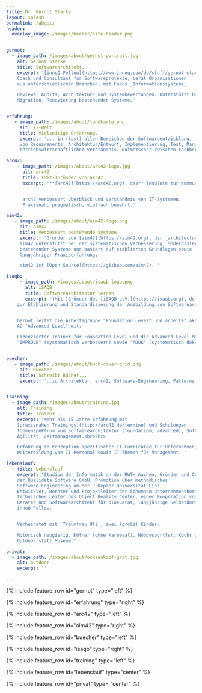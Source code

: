 ```yaml
---
title: Dr. Gernot Starke
layout: splash
permalink: /about/
header:
  overlay_image: /images/header/site-header.png


gernot:
  - image_path: /images/about/gernot-portrait.jpg
    alt: Gernot Starke
    title: Softwarearchitekt.
    excerpt: '[innoQ-Fellow](https://www.innoq.com/de/staff/gernot-starke/).
    Coach und Consultant für Softwareprojekte, berät Organisationen
    aus unterschiedlichen Branchen, mit Fokus _Informationssysteme_.

    Reviews, Audits, Architektur- und Systembewertungen. Unterstützt bei Modernisierung,
    Migration, Renovierung bestehender Systeme.'


erfahrung:
   - image_path: /images/about/landkarte.png
     alt: IT-Welt
     title: Vielseitige Erfahrung.
     excerpt: '... in (fast) allen Bereichen der Softwareentwicklung,
     von Requirements, Architektur/Entwurf, Implementierung, Test, Management. Geek mit
     betriebswirtschaftlichem Verständnis. Dolmetscher zwischen Fachbereich und IT.'

arc42:
    - image_path: /images/about/arc42-logo.jpg
      alt: arc42
      title: (Mit-)Gründer von arc42.
      excerpt: '**[arc42](https://arc42.org), das** Template zur Kommunikation und Dokumentation von Softwarearchitekturen.


      arc42 verbessert Überblick und Verständnis von IT-Systemen.
      Praxisnah, pragmatisch, vielfach bewährt.'

aim42:
   - image_path: /images/about/aim42-logo.png
     alt: aim42
     title: Verbessert bestehende Systeme.
     excerpt: 'Gründer von [aim42](https://aim42.org), der _architecture improvement method_.
     aim42 unterstützt bei der systematischen Verbesserung, Modernisierung, Renovierung
     bestehender Systeme und basiert auf etablierten Grundlagen sowie
     langjähriger Praxiserfahrung.

     aim42 ist [Open Source](https://github.com/aim42). '

isaqb:
     - image_path: /images/about/isaqb-logo.png
       alt: iSAQB
       title: Softwarearchitektur lernen
       excerpt: '(Mit-)Gründer des [iSAQB e.V.](https://isaqb.org), dem gemeinnützigen Verein
    zur Etablierung und Standardisierung der Ausbildung von Softwarearchitekten.


    Gernot leitet die Arbeitsgruppe "Foundation Level" und arbeitet aktiv in der
    AG "Advanced Level" mit.

    Lizenzierter Trainer für Foundation Level und die Advanced-Level Module
    "IMPROVE" (systematisch verbessern) sowie "ADOK" (systematisch dokumentieren)'


buecher:
   - image_path: /images/about/buch-cover-grid.png
     alt: Buecher
     title: Schreibt Bücher...
     excerpt: '..zu Architektur, arc42, Software-Engineering, Patterns, Zertifizierung, agilem Vorgehen.'


training:
  - image_path: /images/about/training.jpg
    alt: Training
    title: Trainer ...
    excerpt: 'Mehr als 15 Jahre Erfahrung mit
    [praxisnahen Trainings](http://arc42.de/termine) und Schulungen,
    Themenspektrum von Softwarearchitektur (foundation, advanced), Software-Engineering,
    Agilität, Zeitmanagement.<br><br>

    Erfahrung in Konzeption spezifischer IT-Curriculae für Unternehmen, strategische
    Weiterbildung von IT-Personal sowie IT-Themen für Management. '

lebenslauf:
  - title: Lebenslauf
    excerpt: "Studium der Informatik an der RWTH Aachen, Gründer und Geschäftsführer
    der Qualidata Software GmbH, Promotion über methodisches
    Software-Engineering an der J.Kepler Universität Linz,
    Entwickler, Berater und Projektleiter der Schumann Unternehmensberatung AG,
    technischer Leiter des Object Reality Center, einer Kooperation von Sun Microsystems,
    Berater und Softwarearchitekt für blueCarat, langjährige Selbständigkeit,
    innoQ Fellow.


    Verheiratet mit _Traumfrau Uli_, zwei (große) Kinder.

    Notorisch neugierig. Kölner (ohne Karneval), Hobbysportler. Kocht gerne, konsumiert Krimis. Lieber Groovy als Java, Atom statt Emacs, Kopfstand statt Kreuzworträtsel,
    Outdoor statt Museum."

privat:
  - image_path: /images/about/ochsenkopf-grat.jpg
    alt: outdoor
    excerpt: ''

---
```


{% include feature_row id="gernot" type="left" %}

{% include feature_row id="erfahrung" type="right" %}

{% include feature_row id="arc42" type="left" %}

{% include feature_row id="aim42" type="right" %}

{% include feature_row id="buecher" type="left" %}

{% include feature_row id="isaqb" type="right" %}

{% include feature_row id="training" type="left" %}

{% include feature_row id="lebenslauf" type="center" %}

{% include feature_row id="privat" type= "center" %}
